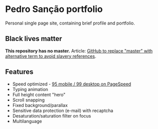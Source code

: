 # Pedro Sanção portfolio

Personal single page site, containing brief profile and portfolio.

## Black lives matter

**This repository has no master.** Article:
[GitHub to replace "master" with alternative term to avoid slavery references][master-replace].

## Features

- Speed optimized - [95 mobile / 99 desktop on PageSpeed][pagespeed]
- Typing animation
- Full height content "hero"
- Scroll snapping
- Fixed background/parallax
- Sensitive data protection (e-mail) with recaptcha
- Desaturation/saturation filter on focus
- Multilanguage

[pagespeed]: https://developers.google.com/speed/pagespeed/insights/?hl=pt-BR&url=https%3A%2F%2Fpedrosancao.github.io%2Fen%2F&tab=desktop-
[master-replace]: https://www.zdnet.com/article/github-to-replace-master-with-alternative-term-to-avoid-slavery-references/
